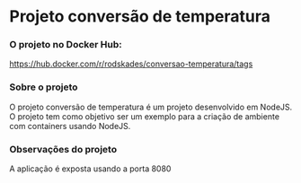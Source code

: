 # Projeto conversão de temperatura

### O projeto no Docker Hub:
https://hub.docker.com/r/rodskades/conversao-temperatura/tags

### Sobre o projeto
O projeto conversão de temperatura é um projeto desenvolvido em NodeJS. O projeto tem como objetivo ser um exemplo para a criação de ambiente com containers usando NodeJS.

### Observações do projeto
A aplicação é exposta usando a porta 8080
